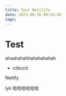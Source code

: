 ```yaml
---
title: Test Netilify
date: 2023-06-26 00:53:38
tags:
---
```




# Test

ahaahahahhahahahahah
* cdsccd

Netlify

lyk 哈哈哈哈哈哈
